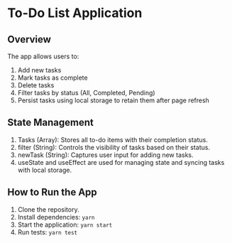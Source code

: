 # To-Do List Application

## Overview
The app allows users to:
1. Add new tasks
2. Mark tasks as complete
3. Delete tasks
4. Filter tasks by status (All, Completed, Pending)
5. Persist tasks using local storage to retain them after page refresh


## State Management
1. Tasks (Array): Stores all to-do items with their completion status.
2. filter (String): Controls the visibility of tasks based on their status.
3. newTask (String): Captures user input for adding new tasks.
4. useState and useEffect are used for managing state and syncing tasks with local storage.


## How to Run the App
1. Clone the repository.
2. Install dependencies: `yarn`
3. Start the application: `yarn start`
4. Run tests: `yarn test`
